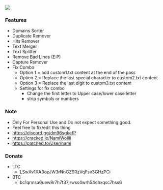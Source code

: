 ![](https://dcbadge.vercel.app/api/shield/423747377506025472)
### Features

- Domains Sorter
- Duplicate Remover
- Hits Remover
- Text Merger
- Text Splitter
- Remove Bad Lines (E:P)
- Capture Remover
- Fix Combo
   - Option 1 = add custom1.txt content at the end of the pass
   - Option 2 = Replace the last special character to custom2.txt content
   - Option 3 = Replace the last digit to custom3.txt content
   * Settings for fix combo
      - Change the first letter to Upper case/lower case letter
      - strip symbols or numbers
	  
### Note
- Only  For Personal Use and Do not expect something good.
- Feel free to fix/edit this thing 
- https://discord.gg/dm96sgkafP
- https://cracked.io/NamiWoiiii
- https://patched.to/User/nami

### Donate
- LTC
   - LSwXv1XA3ozJW3rNnGZ9RzVqFsv3GHzPCi
- BTC
   - bc1qrmsa6uew8r7h7t37jrwss4wrh54chxqsc7hss6
